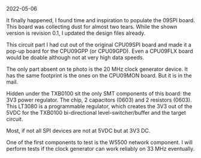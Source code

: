 
2022-05-06

It finally happened, I found time and inspiration to populate the 09SPI board. This 
board was collecting dust for almost two tears. While the shown version is 
revision 0.1, I updated the design files already.

This circuit part I had cut out of the original CPU09SPI board and made it a pop-up 
board for the CPU09GPP (or CPU09GPD). Even a CPU09FLX board would be doable 
although not at very high data speeds.

The only part absent on te photo is the 20 MHz clock generator device. It has the same
footprint is the ones on the CPU09MON board. But it is in the mail.

Hidden under the TXB0100 sit the only SMT components of this board: the 3V3 power
regulator. The chip, 2 capacitors (0603) and 2 resistors (0603). This LT3080 is a 
programmable regulator, which creates the 3V3 out of the 5VDC for the 
TXB0100 bi-directional level-switcher/buffer and the target circuit.

Most, if not all SPI devices are not at 5VDC but at 3V3 DC.

One of the first components to test is the W5500 network component. I will perform 
tests if the clock generator can work reliably on 33 MHz eventually.


